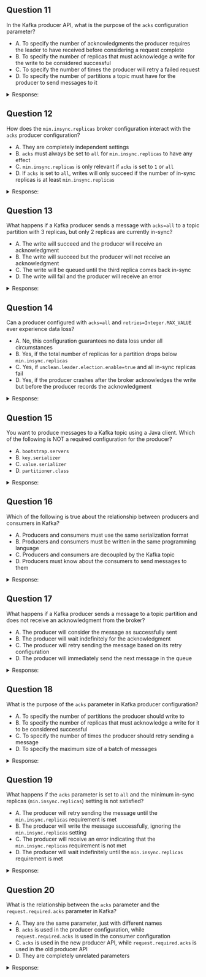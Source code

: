 ## Question 11

In the Kafka producer API, what is the purpose of the `acks` configuration parameter?

- A. To specify the number of acknowledgments the producer requires the leader to have received before considering a request complete
- B. To specify the number of replicas that must acknowledge a write for the write to be considered successful
- C. To specify the number of times the producer will retry a failed request
- D. To specify the number of partitions a topic must have for the producer to send messages to it

<details>
<summary>Response:</summary> 

**Answer:** A

**Explanation:**
The `acks` parameter in the Kafka producer API controls the durability of writes from the producer to the Kafka broker. It specifies the number of acknowledgments the producer requires the leader to have received before considering a request complete.

The valid values for `acks` are:

- 0: The producer will not wait for any acknowledgment from the server at all. The message will be immediately added to the socket buffer and considered sent.
- 1: The leader will write the record to its local log and respond without awaiting full acknowledgement from all followers. 
- all: The leader will wait for the full set of in-sync replicas to acknowledge the record before responding to the producer.

The higher the `acks` value, the stronger the durability guarantee, but also the slower the write performance. 

- B is incorrect because `acks` is about acknowledgments from the leader, not the number of replicas that must acknowledge.
- C is incorrect because `acks` is not related to the number of retries.
- D is incorrect because `acks` is not related to the number of partitions in a topic.

</details>

## Question 12

How does the `min.insync.replicas` broker configuration interact with the `acks` producer configuration?

- A. They are completely independent settings
- B. `acks` must always be set to `all` for `min.insync.replicas` to have any effect
- C. `min.insync.replicas` is only relevant if `acks` is set to `1` or `all`
- D. If `acks` is set to `all`, writes will only succeed if the number of in-sync replicas is at least `min.insync.replicas`

<details>
<summary>Response:</summary> 

**Answer:** D

**Explanation:**
The `min.insync.replicas` broker configuration and the `acks` producer configuration work together to control the durability of writes in Kafka:

- `min.insync.replicas` specifies the minimum number of replicas that must acknowledge a write for the write to be considered successful.
- `acks` specifies the number of acknowledgments the producer requires the leader to have received before considering a request complete.

When `acks` is set to `all`, the leader will wait for the full set of in-sync replicas to acknowledge the write before responding to the producer. However, if the number of in-sync replicas is less than `min.insync.replicas`, the write will fail even if `acks=all`. 

This ensures that a minimum number of replicas have the data, providing a stronger durability guarantee.

- A is incorrect because the settings are not independent, they interact.
- B is incorrect because `min.insync.replicas` can have an effect even if `acks` is not `all`.
- C is incorrect because `min.insync.replicas` is not directly relevant to `acks=1`, only to `acks=all`.

</details>

## Question 13

What happens if a Kafka producer sends a message with `acks=all` to a topic partition with 3 replicas, but only 2 replicas are currently in-sync?

- A. The write will succeed and the producer will receive an acknowledgment
- B. The write will succeed but the producer will not receive an acknowledgment
- C. The write will be queued until the third replica comes back in-sync
- D. The write will fail and the producer will receive an error

<details>
<summary>Response:</summary> 

**Answer:** D

**Explanation:**
In this scenario, the producer is configured with `acks=all`, meaning it requires an acknowledgment from all in-sync replicas before considering a write successful. The topic partition has 3 replicas configured, but only 2 are currently in-sync.

When the producer sends a message to this partition, the leader will attempt to replicate the write to all in-sync replicas. However, since the number of in-sync replicas (2) is less than the total number of replicas (3), the leader will not receive acknowledgments from all replicas.

- A. a result, the write will fail and the producer will receive an error (a `NotEnoughReplicasException`). The message will not be written to the Kafka log.

This behavior protects against data loss by ensuring that writes are only considered successful if they have been durably written to the full set of in-sync replicas.

- A and B are incorrect because the write will not succeed in this scenario.
- C is incorrect because the write will not be queued, it will fail immediately.

</details>

## Question 14

Can a producer configured with `acks=all` and `retries=Integer.MAX_VALUE` ever experience data loss?

- A. No, this configuration guarantees no data loss under all circumstances
- B. Yes, if the total number of replicas for a partition drops below `min.insync.replicas`
- C. Yes, if `unclean.leader.election.enable=true` and all in-sync replicas fail
- D. Yes, if the producer crashes after the broker acknowledges the write but before the producer records the acknowledgment

<details>
<summary>Response:</summary> 

**Answer:** B, C, D

**Explanation:**
While a producer configured with `acks=all` and `retries=Integer.MAX_VALUE` provides a very strong durability guarantee, there are still some edge cases where data loss can occur:

1. If the number of in-sync replicas for a partition drops below `min.insync.replicas`, the broker will start rejecting writes to that partition. If this happens, and the producer exhausts its retries, the write will fail and the data will be lost. This can happen if replicas crash or become unavailable.

2. If `unclean.leader.election.enable=true` and all in-sync replicas for a partition fail, an out-of-sync replica can be elected as the new leader. This replica may be missing some of the latest messages, causing data loss.

3. If the producer crashes (or loses connectivity) after the broker acknowledges a write but before the producer records the acknowledgment, the producer will treat the write as failed and may retry it. This can lead to duplicate messages, but from the perspective of the crashed producer instance, the original message is lost.

So while `acks=all` and `retries=Integer.MAX_VALUE` provide a very strong durability guarantee, they cannot completely eliminate the possibility of data loss in all failure scenarios.

- A is incorrect because, as explained above, there are edge cases where data loss can still occur even with this configuration.

</details>

## Question 15

You want to produce messages to a Kafka topic using a Java client. Which of the following is NOT a required configuration for the producer?

- A. `bootstrap.servers`
- B. `key.serializer`
- C. `value.serializer`
- D. `partitioner.class`

<details>
<summary>Response:</summary> 

**Answer:** D

**Explanation:**
When creating a Kafka producer in Java, there are several required configurations:

- `bootstrap.servers`: This specifies the list of broker addresses the producer should contact to bootstrap initial cluster metadata. It is required for the producer to know where to send requests.
- `key.serializer`: This specifies the serializer class for keys. It is required because Kafka needs to know how to serialize the key object to bytes.
- `value.serializer`: This specifies the serializer class for values. It is required because Kafka needs to know how to serialize the value object to bytes.

The `partitioner.class` configuration is optional. It specifies the partitioner class that should be used to determine which partition to send each message to. If not specified, the default partitioner will be used, which is sufficient for most use cases.

</details>

## Question 16

Which of the following is true about the relationship between producers and consumers in Kafka?

- A. Producers and consumers must use the same serialization format
- B. Producers and consumers must be written in the same programming language
- C. Producers and consumers are decoupled by the Kafka topic
- D. Producers must know about the consumers to send messages to them

<details>
<summary>Response:</summary> 

**Answer:** C

**Explanation:**
One of the key design principles of Kafka is the decoupling of producers and consumers:

- Producers write messages to a Kafka topic, without needing to know about the consumers that will read those messages.
- Consumers read messages from a Kafka topic, without needing to know about the producers that wrote those messages.

This decoupling is achieved through the Kafka topic, which acts as a buffer between producers and consumers. Producers write to the topic and consumers read from the topic, but they don't need to be aware of each other.

This decoupling allows for several benefits:

- Producers and consumers can be scaled independently, as they are not directly dependent on each other.
- Producers and consumers can be written in different programming languages and use different serialization formats, as long as they agree on the data format of the messages in the topic.
- New consumers can be added to read from the topic without affecting the producers.

Therefore, statements A, B, and D are incorrect. Producers and consumers do not need to use the same serialization format, be written in the same language, or know about each other. They are decoupled by the Kafka topic.

</details>

## Question 17

What happens if a Kafka producer sends a message to a topic partition and does not receive an acknowledgment from the broker?

- A. The producer will consider the message as successfully sent
- B. The producer will wait indefinitely for the acknowledgment
- C. The producer will retry sending the message based on its retry configuration
- D. The producer will immediately send the next message in the queue

<details>
<summary>Response:</summary> 

**Answer:** C

**Explanation:**
When a Kafka producer sends a message, it waits for an acknowledgment from the broker before considering the send operation complete. If the acknowledgment is not received within the configured `request.timeout.ms`, the send operation is considered failed.

In case of a failure, the producer's behavior depends on its `retries` configuration:

- If `retries` is set to 0, the producer will not retry the send operation. It will consider the message as failed and will either throw an exception or invoke the callback function with an error, depending on how the send operation was invoked.
- If `retries` is set to a value greater than 0, the producer will retry sending the message up to the specified number of times. It will wait for `retry.backoff.ms` before each retry attempt.

If the producer exhausts all retry attempts without receiving an acknowledgment, it will consider the message as failed.

Therefore, statement C is correct. The producer will retry sending the message based on its retry configuration.

- A is incorrect because the producer will not consider the message as successfully sent until it receives an acknowledgment.
- B is incorrect because the producer will not wait indefinitely. It will timeout after `request.timeout.ms`.
- D is incorrect because the producer will not immediately send the next message. It will attempt to retry the failed message first.

</details>

## Question 18

What is the purpose of the `acks` parameter in Kafka producer configuration?

- A. To specify the number of partitions the producer should write to
- B. To specify the number of replicas that must acknowledge a write for it to be considered successful
- C. To specify the number of times the producer should retry sending a message
- D. To specify the maximum size of a batch of messages

<details>
<summary>Response:</summary> 

**Answer:** B

**Explanation:**
The `acks` parameter in Kafka producer configuration is used to specify the number of acknowledgments the producer requires the leader to have received before considering a write request complete. It controls the durability and reliability of message writes.

The `acks` parameter can have the following values:

- `0`: The producer does not wait for any acknowledgment from the server. The message is considered sent as soon as it is written to the network. This provides the lowest latency but also the lowest durability guarantee.
- `1`: The leader writes the message to its local log and responds without waiting for acknowledgment from the followers. This provides better durability than `acks=0` but still has the risk of message loss if the leader fails before the followers have replicated the message.
- `all` or `-1`: The leader waits for the full set of in-sync replicas (ISR) to acknowledge the message before responding to the producer. This provides the highest level of durability and ensures that the message is committed by all in-sync replicas before the write is considered successful.

- B. setting `acks` to `all`, you can ensure that a write is considered successful only when it has been acknowledged by all in-sync replicas, providing the highest level of durability. However, this also introduces additional latency as the producer waits for all acknowledgments.

The choice of the `acks` value depends on the specific requirements of your application regarding durability, latency, and throughput.

</details>

## Question 19

What happens if the `acks` parameter is set to `all` and the minimum in-sync replicas (`min.insync.replicas`) setting is not satisfied?

- A. The producer will retry sending the message until the `min.insync.replicas` requirement is met
- B. The producer will write the message successfully, ignoring the `min.insync.replicas` setting
- C. The producer will receive an error indicating that the `min.insync.replicas` requirement is not met
- D. The producer will wait indefinitely until the `min.insync.replicas` requirement is met

<details>
<summary>Response:</summary> 

**Answer:** C

**Explanation:**
When the `acks` parameter is set to `all` in the Kafka producer configuration, the producer requires acknowledgment from all in-sync replicas (ISR) before considering a write successful. The `min.insync.replicas` setting specifies the minimum number of replicas that must be in-sync for a partition to accept writes.

If the `min.insync.replicas` requirement is not met, meaning there are fewer in-sync replicas than the specified minimum, the producer will receive an error indicating that the write cannot be completed successfully. The error typically indicates that the number of in-sync replicas is insufficient.

In this case, the producer will not retry sending the message automatically. It is the responsibility of the application to handle the error and decide on the appropriate action, such as retrying the write, logging an error, or taking alternative measures.

Setting `min.insync.replicas` to a value greater than 1 in combination with `acks=all` ensures that writes are only considered successful if a minimum number of replicas have acknowledged the message. This provides additional durability guarantees by preventing writes from succeeding if the specified number of replicas is not available.

It's important to note that setting `min.insync.replicas` too high can impact the availability of the system, as writes will fail if the required number of replicas is not available. It's recommended to find a balance between durability and availability based on the specific requirements of your application.

</details>

## Question 20

What is the relationship between the `acks` parameter and the `request.required.acks` parameter in Kafka?

- A. They are the same parameter, just with different names
- B. `acks` is used in the producer configuration, while `request.required.acks` is used in the consumer configuration
- C. `acks` is used in the new producer API, while `request.required.acks` is used in the old producer API
- D. They are completely unrelated parameters

<details>
<summary>Response:</summary> 

**Answer:** C

**Explanation:**
The `acks` parameter and the `request.required.acks` parameter in Kafka are related to the acknowledgment mechanism for producer writes, but they are used in different versions of the producer API.

In the new producer API (introduced in Kafka 0.8.2 and later), the `acks` parameter is used to specify the number of acknowledgments the producer requires the leader to have received before considering a write request complete. It is part of the producer configuration.

On the other hand, `request.required.acks` is a parameter used in the old producer API (prior to Kafka 0.8.2). It serves a similar purpose as `acks` but with a slightly different syntax and behavior.

The `request.required.acks` parameter can have the following values:

- `0`: The producer does not wait for any acknowledgment from the server.
- `1`: The leader writes the message to its local log and responds without waiting for acknowledgment from the followers.
- `-1`: The leader waits for the full set of in-sync replicas (ISR) to acknowledge the message before responding to the producer.

In the old producer API, `request.required.acks` is used in the producer configuration to specify the acknowledgment level.

It's important to note that the old producer API and the `request.required.acks` parameter are deprecated and have been replaced by the new producer API and the `acks` parameter. It is recommended to use the new producer API and the `acks` parameter in Kafka versions 0.8.2 and later.

When migrating from the old producer API to the new producer API, you should replace `request.required.acks` with the equivalent `acks` configuration.

</details>
